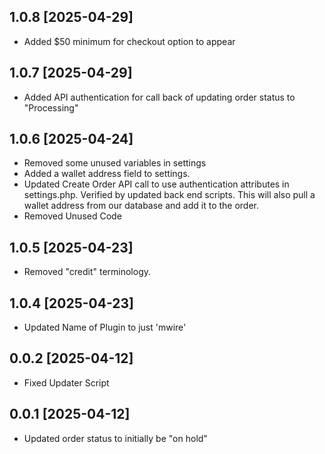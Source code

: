 ## 1.0.8 [2025-04-29]
- Added $50 minimum for checkout option to appear

## 1.0.7 [2025-04-29]
- Added API authentication for call back of updating order status to "Processing"

## 1.0.6 [2025-04-24]
- Removed some unused variables in settings
- Added a wallet address field to settings.
- Updated Create Order API call to use authentication attributes in settings.php. Verified by updated back end scripts. This will also pull a wallet address from our database and add it to the order. 
- Removed Unused Code

## 1.0.5 [2025-04-23]
- Removed "credit" terminology. 

## 1.0.4 [2025-04-23]
- Updated Name of Plugin to just 'mwire'

## 0.0.2 [2025-04-12]

- Fixed Updater Script


## 0.0.1 [2025-04-12]

- Updated order status to initially be "on hold"
